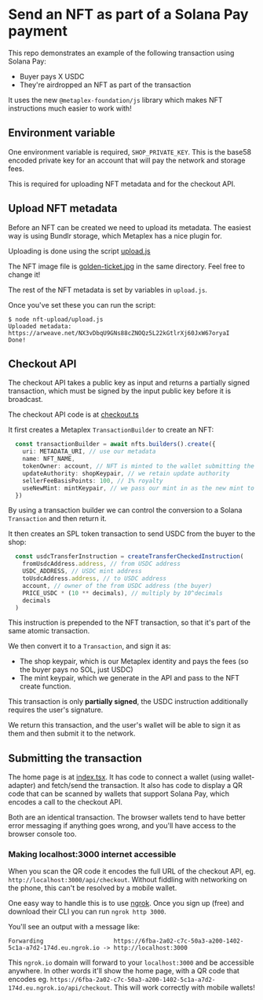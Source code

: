 # Send an NFT as part of a Solana Pay payment

This repo demonstrates an example of the following transaction using Solana Pay:

- Buyer pays X USDC 
- They're airdropped an NFT as part of the transaction

It uses the new `@metaplex-foundation/js` library which makes NFT instructions much easier to work with!


## Environment variable

One environment variable is required, `SHOP_PRIVATE_KEY`. This is the base58 encoded private key for an account that will pay the network and storage fees.

This is required for uploading NFT metadata and for the checkout API.


## Upload NFT metadata

Before an NFT can be created we need to upload its metadata. The easiest way is using Bundlr storage, which Metaplex has a nice plugin for.

Uploading is done using the script [upload.js](./nft-upload/upload.js)

The NFT image file is [golden-ticket.jpg](./nft-upload/golden-ticket.jpg) in the same directory. Feel free to change it!

The rest of the NFT metadata is set by variables in `upload.js`.

Once you've set these you can run the script:

```shell
$ node nft-upload/upload.js
Uploaded metadata: https://arweave.net/NX3vDbqU9GNs88cZNOQz5L22kGtlrXj60JxW67oryaI
Done!
```


## Checkout API

The checkout API takes a public key as input and returns a partially signed transaction, which must be signed by the input public key before it is broadcast.

The checkout API code is at [checkout.ts](./pages/api/checkout.ts)

It first creates a Metaplex `TransactionBuilder` to create an NFT:

```ts
  const transactionBuilder = await nfts.builders().create({
    uri: METADATA_URI, // use our metadata
    name: NFT_NAME,
    tokenOwner: account, // NFT is minted to the wallet submitting the transaction (buyer)
    updateAuthority: shopKeypair, // we retain update authority
    sellerFeeBasisPoints: 100, // 1% royalty
    useNewMint: mintKeypair, // we pass our mint in as the new mint to use
  })
```

By using a transaction builder we can control the conversion to a Solana `Transaction` and then return it.

It then creates an SPL token transaction to send USDC from the buyer to the shop:

```ts
  const usdcTransferInstruction = createTransferCheckedInstruction(
    fromUsdcAddress.address, // from USDC address
    USDC_ADDRESS, // USDC mint address
    toUsdcAddress.address, // to USDC address
    account, // owner of the from USDC address (the buyer)
    PRICE_USDC * (10 ** decimals), // multiply by 10^decimals
    decimals
  )
```

This instruction is prepended to the NFT transaction, so that it's part of the same atomic transaction.

We then convert it to a `Transaction`, and sign it as:

- The shop keypair, which is our Metaplex identity and pays the fees (so the buyer pays no SOL, just USDC)
- The mint keypair, which we generate in the API and pass to the NFT create function.

This transaction is only **partially signed**, the USDC instruction additionally requires the user's signature.

We return this transaction, and the user's wallet will be able to sign it as them and then submit it to the network.


## Submitting the transaction

The home page is at [index.tsx](./pages/index.tsx). It has code to connect a wallet (using wallet-adapter) and fetch/send the transaction. It also has code to display a QR code that can be scanned by wallets that support Solana Pay, which encodes a call to the checkout API.

Both are an identical transaction. The browser wallets tend to have better error messaging if anything goes wrong, and you'll have access to the browser console too.

### Making localhost:3000 internet accessible

When you scan the QR code it encodes the full URL of the checkout API, eg. `http://localhost:3000/api/checkout`. Without fiddling with networking on the phone, this can't be resolved by a mobile wallet.

One easy way to handle this is to use [ngrok](https://ngrok.com). Once you sign up (free) and download their CLI you can run `ngrok http 3000`.

You'll see an output with a message like:

```
Forwarding                    https://6fba-2a02-c7c-50a3-a200-1402-5c1a-a7d2-174d.eu.ngrok.io -> http://localhost:3000
```

This `ngrok.io` domain will forward to your `localhost:3000` and be accessible anywhere. In other words it'll show the home page, with a QR code that encodes eg. `https://6fba-2a02-c7c-50a3-a200-1402-5c1a-a7d2-174d.eu.ngrok.io/api/checkout`. This will work correctly with mobile wallets! 